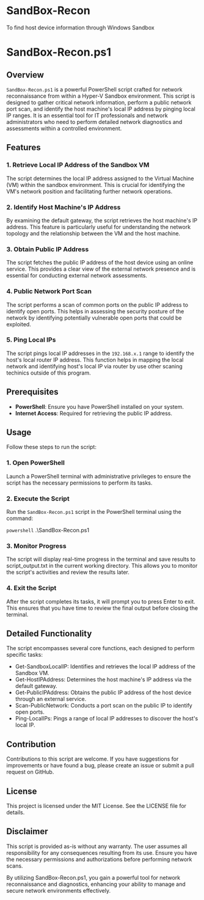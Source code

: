 # SandBox-Recon
To find host device information through Windows Sandbox

# SandBox-Recon.ps1

## Overview

`SandBox-Recon.ps1` is a powerful PowerShell script crafted for network reconnaissance from within a Hyper-V Sandbox environment. This script is designed to gather critical network information, perform a public network port scan, and identify the host machine's local IP address by pinging local IP ranges. It is an essential tool for IT professionals and network administrators who need to perform detailed network diagnostics and assessments within a controlled environment.

## Features

### 1. Retrieve Local IP Address of the Sandbox VM
The script determines the local IP address assigned to the Virtual Machine (VM) within the sandbox environment. This is crucial for identifying the VM's network position and facilitating further network operations.

### 2. Identify Host Machine's IP Address
By examining the default gateway, the script retrieves the host machine's IP address. This feature is particularly useful for understanding the network topology and the relationship between the VM and the host machine.

### 3. Obtain Public IP Address
The script fetches the public IP address of the host device using an online service. This provides a clear view of the external network presence and is essential for conducting external network assessments.

### 4. Public Network Port Scan
The script performs a scan of common ports on the public IP address to identify open ports. This helps in assessing the security posture of the network by identifying potentially vulnerable open ports that could be exploited.

### 5. Ping Local IPs
The script pings local IP addresses in the `192.168.x.1` range to identify the host's local router IP address. This function helps in mapping the local network and identifying host's local IP via router by use other scaning techinics outside of this program.

## Prerequisites

- **PowerShell**: Ensure you have PowerShell installed on your system.
- **Internet Access**: Required for retrieving the public IP address.

## Usage

Follow these steps to run the script:

### 1. Open PowerShell
Launch a PowerShell terminal with administrative privileges to ensure the script has the necessary permissions to perform its tasks.

### 2. Execute the Script
Run the `SandBox-Recon.ps1` script in the PowerShell terminal using the command:

```powershell```
.\SandBox-Recon.ps1

### 3. Monitor Progress
The script will display real-time progress in the terminal and save results to script_output.txt in the current working directory. This allows you to monitor the script's activities and review the results later.

### 4. Exit the Script
After the script completes its tasks, it will prompt you to press Enter to exit. This ensures that you have time to review the final output before closing the terminal.

## Detailed Functionality
The script encompasses several core functions, each designed to perform specific tasks:

- Get-SandboxLocalIP: Identifies and retrieves the local IP address of the Sandbox VM.
- Get-HostIPAddress: Determines the host machine's IP address via the default gateway.
- Get-PublicIPAddress: Obtains the public IP address of the host device through an external service.
- Scan-PublicNetwork: Conducts a port scan on the public IP to identify open ports.
- Ping-LocalIPs: Pings a range of local IP addresses to discover the host's local IP.
## Contribution
Contributions to this script are welcome. If you have suggestions for improvements or have found a bug, please create an issue or submit a pull request on GitHub.

## License
This project is licensed under the MIT License. See the LICENSE file for details.

## Disclaimer
This script is provided as-is without any warranty. The user assumes all responsibility for any consequences resulting from its use. Ensure you have the necessary permissions and authorizations before performing network scans.

By utilizing SandBox-Recon.ps1, you gain a powerful tool for network reconnaissance and diagnostics, enhancing your ability to manage and secure network environments effectively.

